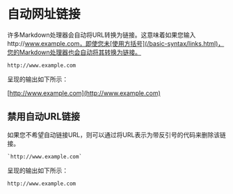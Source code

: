 # 自动网址链接
许多Markdown处理器会自动将URL转换为链接。这意味着如果您输入http://www.example.com，即使您未[使用方括号](/basic-syntax/links.html)，您的Markdown处理器也会自动将其转换为链接。

```
http://www.example.com
```
呈现的输出如下所示：

[http://www.example.com](http://www.example.com)

## 禁用自动URL链接
如果您不希望自动链接URL，则可以通过将URL表示为带反引号的代码来删除该链接。
```
`http://www.example.com`
```
呈现的输出如下所示：

`http://www.example.com`
